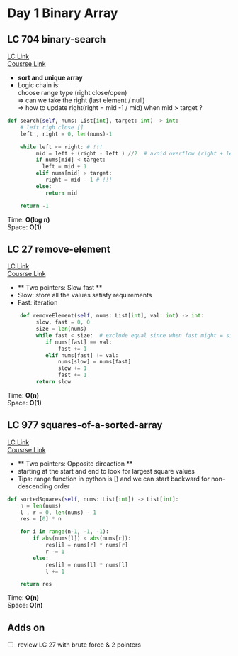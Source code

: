 # Day 1 Binary Array

## LC 704 binary-search
[LC Link](https://leetcode.com/problems/binary-search/description/)   
[Cousrse Link](https://programmercarl.com/0704.%E4%BA%8C%E5%88%86%E6%9F%A5%E6%89%BE.html)

- **sort and unique array**
- Logic chain is:   
choose range type (right close/open)    
=> can we take the right (last element / null)   
=> how to update right(right = mid -1 / mid) when mid > target ?

```python
def search(self, nums: List[int], target: int) -> int:
    # left righ close []
    left , right = 0, len(nums)-1

    while left <= right: # !!! 
         mid = left + (right - left ) //2  # avoid overflow (right + left ) //2
         if nums[mid] < target:
           left = mid + 1
         elif nums[mid] > target:
            right = mid - 1 # !!!
         else:
            return mid

    return -1

```
Time: **O(log n)**   
Space: **O(1)**


## LC 27 remove-element
[LC Link](https://leetcode.com/problems/remove-element/description/)   
[Cousrse Link](https://programmercarl.com/0027.%E7%A7%BB%E9%99%A4%E5%85%83%E7%B4%A0.html)  
- ** Two pointers: Slow fast **
- Slow: store all the values satisfy requirements
- Fast: iteration 

```python
    def removeElement(self, nums: List[int], val: int) -> int:
         slow, fast = 0, 0
         size = len(nums)
         while fast < size:  # exclude equal since when fast might = size
            if nums[fast] == val:
                fast += 1
            elif nums[fast] != val:
                nums[slow] = nums[fast]
                slow += 1
                fast += 1
         return slow
```
Time: **O(n)**   
Space: **O(1)**


## LC 977 squares-of-a-sorted-array
[LC Link](https://leetcode.com/problems/squares-of-a-sorted-array/description/)   
[Cousrse Link](https://programmercarl.com/0977.%E6%9C%89%E5%BA%8F%E6%95%B0%E7%BB%84%E7%9A%84%E5%B9%B3%E6%96%B9.html)  
- ** Two pointers: Opposite direaction **
- starting at the start and end to look for largest square values
- Tips: range function in python is [) and we can start backward for non-descending order

```python
def sortedSquares(self, nums: List[int]) -> List[int]:
    n = len(nums)
    l , r = 0, len(nums) - 1
    res = [0] * n

    for i in range(n-1, -1, -1):
        if abs(nums[l]) < abs(nums[r]):
            res[i] = nums[r] * nums[r]
            r -= 1
        else:
            res[i] = nums[l] * nums[l]
            l += 1

    return res
```
Time: **O(n)**   
Space: **O(n)**


## Adds on
- [ ] review LC 27 with brute force & 2 pointers
